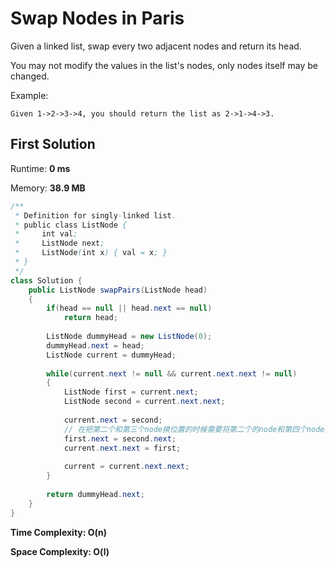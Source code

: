 # Swap Nodes in Paris

Given a linked list, swap every two adjacent nodes and return its head.

You may not modify the values in the list's nodes, only nodes itself may be changed.

Example:

```
Given 1->2->3->4, you should return the list as 2->1->4->3.
```

## First Solution

Runtime: **0 ms**

Memory: **38.9 MB**

```java
/**
 * Definition for singly-linked list.
 * public class ListNode {
 *     int val;
 *     ListNode next;
 *     ListNode(int x) { val = x; }
 * }
 */
class Solution {
    public ListNode swapPairs(ListNode head) 
    {
        if(head == null || head.next == null)
            return head;
        
        ListNode dummyHead = new ListNode(0);
        dummyHead.next = head;
        ListNode current = dummyHead;
        
        while(current.next != null && current.next.next != null)
        {
            ListNode first = current.next;
            ListNode second = current.next.next;
            
            current.next = second; 
            // 在把第二个和第三个node换位置的时候需要将第二个的node和第四个node连接起来     
            first.next = second.next;
            current.next.next = first;
            
            current = current.next.next;
        }
        
        return dummyHead.next;
    }
}
```

**Time Complexity: O(n)** 

**Space Complexity: O(l)**